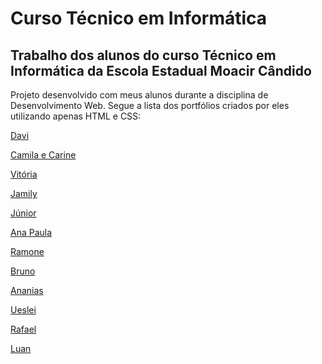 # Curso Técnico em Informática
## Trabalho dos alunos do curso Técnico em Informática da Escola Estadual Moacir Cândido
Projeto desenvolvido com meus alunos durante a disciplina de Desenvolvimento Web.
Segue a lista dos portfólios criados por eles utilizando apenas HTML e CSS:

<a href="https://davipgaia.github.io/Portf-lio/" target="_blank">Davi</a>

<a href="https://camilagrb.github.io/Portifolio/" target="_blank">Camila e Carine</a>

<a href="https://vitoriataine.github.io/portifolio/" target="_blank">Vitória</a>

<a href="https://jamillytec.github.io/Portifolio/" target="_blank">Jamily</a>

<a href="https://juniormac17.github.io/portfolio/" target="_blank">Júnior</a>

<a href="https://ana-mouraria.github.io/portfolio/" target="_blank">Ana Paula</a>

<a href="https://ramonegata.github.io/PORTFOLIO/" target="_blank">Ramone</a>

<a href="https://br7santoss.github.io/portif-lio/" target="_blank">Bruno</a>

<a href="https://nani-silva.github.io/portfolio/" target="_blank">Ananias</a>

<a href="https://ueslei28.github.io/portfolio/" target="_blank">Ueslei</a>

<a href="https://rafaelxit08.github.io/portifolio/" target="_blank">Rafael</a>

<a href="https://jogadorone.github.io/portifolio/" target="_blank">Luan</a>
